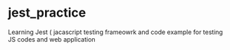 # jest_practice
Learning Jest ( jacascript testing frameowrk and code example for testing JS codes and web application

